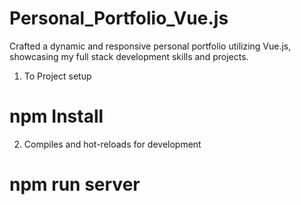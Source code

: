 # Personal_Portfolio_Vue.js
Crafted a dynamic and responsive personal portfolio utilizing Vue.js, showcasing my full stack development skills and projects.

1. To Project setup
# npm Install
2. Compiles and hot-reloads for development
# npm run server



